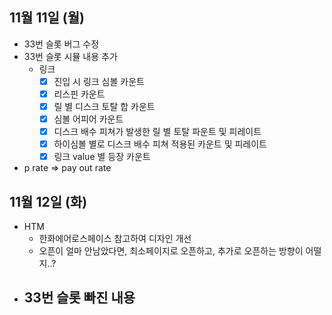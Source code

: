 
## 11월 11일 (월)

- 33번 슬롯 버그 수정
- 33번 슬롯 시뮬 내용 추가
	- 링크
		- [x] 진입  시 링크 심볼 카운트
		- [x] 리스핀 카운트
		- [x] 릴 별 디스크 토탈 합 카운트
		- [x] 심볼 어피어 카운트
		- [x] 디스크 배수 피쳐가 발생한 릴 별 토탈 파운트 및 피레이트
		- [x] 하이심볼 별로 디스크 배수 피쳐 적용된 카운트 및 피레이트
		- [x] 링크 value 별 등장 카운트
- p rate => pay out rate


## 11월 12일 (화)

- HTM
	- 한화에어로스페이스 참고하여 디자인 개선
	- 오픈이 얼마 안남았다면, 최소페이지로 오픈하고, 추가로 오픈하는 방향이 어떨지..?
- 33번 슬롯 빠진 내용
	- 